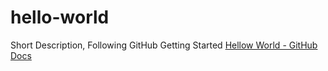# hello-world
Short Description, Following GitHub Getting Started
[Hellow World - GitHub Docs](https://docs.github.com/en/get-started/quickstart/hello-world)
